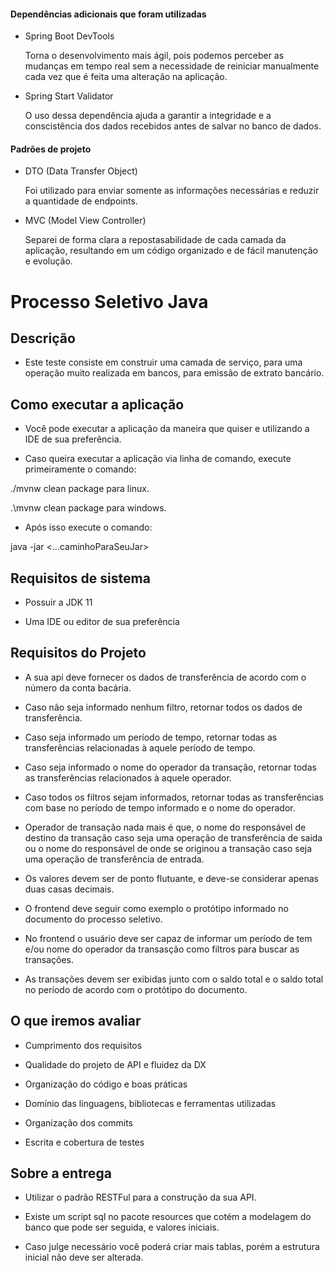 #### Dependências adicionais que foram utilizadas
- Spring Boot DevTools

	Torna o desenvolvimento mais ágil, pois podemos perceber as mudanças em tempo real sem a necessidade de reiniciar manualmente cada vez que é feita uma alteração na aplicação.
	
- Spring Start Validator

	O uso dessa dependência ajuda a garantir a integridade e a conscistência dos dados recebidos antes de salvar no banco de dados.

#### Padrões de projeto
-  DTO (Data Transfer Object)

	Foi utilizado para enviar somente as informações necessárias e reduzir a quantidade de endpoints.
	
- MVC (Model View Controller)

	Separei de forma clara a repostasabilidade de cada camada da aplicação, resultando em um código organizado e de fácil manutenção e evolução.


# Processo Seletivo Java
  

## Descrição

- Este teste consiste em construir uma camada de serviço, para uma operação muito realizada em bancos, para emissão de extrato bancário.

  
  

## Como executar a aplicação

  

- Você pode executar a aplicação da maneira que quiser e utilizando a IDE de sua preferência.

- Caso queira executar a aplicação via linha de comando, execute primeiramente o comando:

  

./mvnw clean package para linux.

  

.\mvnw clean package para windows.

- Após isso execute o comando:

  

java -jar <...caminhoParaSeuJar>

  

## Requisitos de sistema

  

- Possuir a JDK 11

- Uma IDE ou editor de sua preferência

  

## Requisitos do Projeto

  

- A sua api deve fornecer os dados de transferência de acordo com o número da conta bacária.

- Caso não seja informado nenhum filtro, retornar todos os dados de transferência.

- Caso seja informado um período de tempo, retornar todas as transferências relacionadas à aquele período de tempo.

- Caso seja informado o nome do operador da transação, retornar todas as transferências relacionados à aquele operador.

- Caso todos os filtros sejam informados, retornar todas as transferências com base no período de tempo informado e o nome do operador.

- Operador de transação nada mais é que, o nome do responsável de destino da transação caso seja uma operação de transferência de saida ou o nome do responsável de onde se originou a transação caso seja uma operação de transferência de entrada.

- Os valores devem ser de ponto flutuante, e deve-se considerar apenas duas casas decimais.

- O frontend deve seguir como exemplo o protótipo informado no documento do processo seletivo.

- No frontend o usuário deve ser capaz de informar um período de tem e/ou nome do operador da transasção como filtros para buscar as transações.

- As transações devem ser exibidas junto com o saldo total e o saldo total no período de acordo com o protótipo do documento.

  

## O que iremos avaliar

- Cumprimento dos requisitos

- Qualidade do projeto de API e fluidez da DX

- Organização do código e boas práticas

- Domínio das linguagens, bibliotecas e ferramentas utilizadas

- Organização dos commits

- Escrita e cobertura de testes

  

## Sobre a entrega

- Utilizar o padrão RESTFul para a construção da sua API.

- Existe um script sql no pacote resources que cotém a modelagem do banco que pode ser seguida, e valores iniciais.

- Caso julge necessário você poderá criar mais tablas, porém a estrutura inicial não deve ser alterada.
